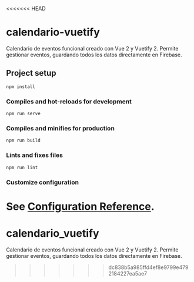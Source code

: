 <<<<<<< HEAD
# calendario-vuetify
Calendario de eventos funcional creado con Vue 2 y Vuetify 2. Permite gestionar eventos, guardando todos los datos directamente en Firebase.

## Project setup
```
npm install
```

### Compiles and hot-reloads for development
```
npm run serve
```

### Compiles and minifies for production
```
npm run build
```

### Lints and fixes files
```
npm run lint
```

### Customize configuration
See [Configuration Reference](https://cli.vuejs.org/config/).
=======
# calendario_vuetify
Calendario de eventos funcional creado con Vue 2 y Vuetify 2. Permite gestionar eventos, guardando todos los datos directamente en Firebase.
>>>>>>> dc838b5a985ffd4ef8e9799e4792184227ea5ae7
